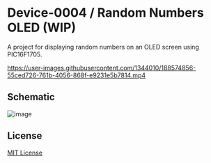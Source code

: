 # Device-0004 / Random Numbers OLED (WIP)
A project for displaying random numbers on an OLED screen using PIC16F1705.


https://user-images.githubusercontent.com/1344010/188574856-55ced726-761b-4056-868f-e9231e5b7814.mp4

## Schematic
![image](./docs/schematic.png)

## License
[MIT License](./LICENSE)


